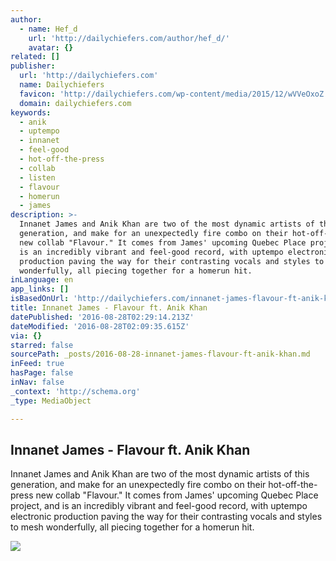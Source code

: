 ```yaml
---
author:
  - name: Hef_d
    url: 'http://dailychiefers.com/author/hef_d/'
    avatar: {}
related: []
publisher:
  url: 'http://dailychiefers.com'
  name: Dailychiefers
  favicon: 'http://dailychiefers.com/wp-content/media/2015/12/wVVeOxoZ.jpg'
  domain: dailychiefers.com
keywords:
  - anik
  - uptempo
  - innanet
  - feel-good
  - hot-off-the-press
  - collab
  - listen
  - flavour
  - homerun
  - james
description: >-
  Innanet James and Anik Khan are two of the most dynamic artists of this
  generation, and make for an unexpectedly fire combo on their hot-off-the-press
  new collab "Flavour." It comes from James' upcoming Quebec Place project, and
  is an incredibly vibrant and feel-good record, with uptempo electronic
  production paving the way for their contrasting vocals and styles to mesh
  wonderfully, all piecing together for a homerun hit.
inLanguage: en
app_links: []
isBasedOnUrl: 'http://dailychiefers.com/innanet-james-flavour-ft-anik-khan/'
title: Innanet James - Flavour ft. Anik Khan
datePublished: '2016-08-28T02:29:14.213Z'
dateModified: '2016-08-28T02:09:35.615Z'
via: {}
starred: false
sourcePath: _posts/2016-08-28-innanet-james-flavour-ft-anik-khan.md
inFeed: true
hasPage: false
inNav: false
_context: 'http://schema.org'
_type: MediaObject

---
```

<article style=""><h1>Innanet James - Flavour ft. Anik Khan</h1><p>Innanet James and Anik Khan are two of the most dynamic artists of this generation, and make for an unexpectedly fire combo on their hot-off-the-press new collab "Flavour." It comes from James' upcoming Quebec Place project, and is an incredibly vibrant and feel-good record, with uptempo electronic production paving the way for their contrasting vocals and styles to mesh wonderfully, all piecing together for a homerun hit.</p><img src="http://dailychiefers.com/wp-content/media/2016/08/innanet-james-press-photo-2_uwacdm.jpg" /></article>
